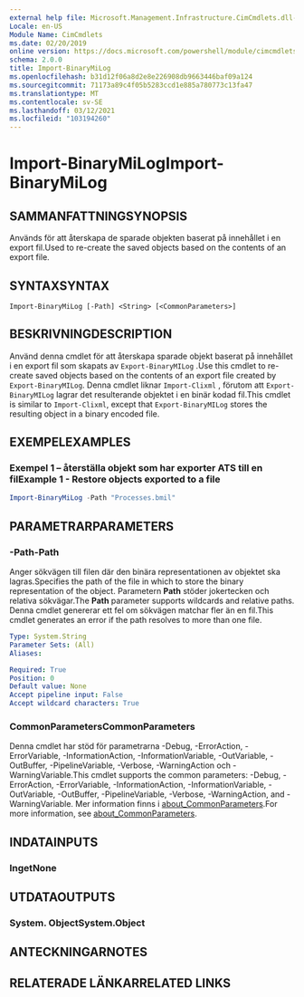 ```yaml
---
external help file: Microsoft.Management.Infrastructure.CimCmdlets.dll-Help.xml
Locale: en-US
Module Name: CimCmdlets
ms.date: 02/20/2019
online version: https://docs.microsoft.com/powershell/module/cimcmdlets/import-binarymilog?view=powershell-5.1&WT.mc_id=ps-gethelp
schema: 2.0.0
title: Import-BinaryMiLog
ms.openlocfilehash: b31d12f06a8d2e8e226908db9663446baf09a124
ms.sourcegitcommit: 71173a89c4f05b5283ccd1e885a780773c13fa47
ms.translationtype: MT
ms.contentlocale: sv-SE
ms.lasthandoff: 03/12/2021
ms.locfileid: "103194260"
---
```

# <span data-ttu-id="2c5ef-102">Import-BinaryMiLog</span><span class="sxs-lookup"><span data-stu-id="2c5ef-102">Import-BinaryMiLog</span></span>

## <span data-ttu-id="2c5ef-103">SAMMANFATTNING</span><span class="sxs-lookup"><span data-stu-id="2c5ef-103">SYNOPSIS</span></span>
<span data-ttu-id="2c5ef-104">Används för att återskapa de sparade objekten baserat på innehållet i en export fil.</span><span class="sxs-lookup"><span data-stu-id="2c5ef-104">Used to re-create the saved objects based on the contents of an export file.</span></span>

## <span data-ttu-id="2c5ef-105">SYNTAX</span><span class="sxs-lookup"><span data-stu-id="2c5ef-105">SYNTAX</span></span>

```
Import-BinaryMiLog [-Path] <String> [<CommonParameters>]
```

## <span data-ttu-id="2c5ef-106">BESKRIVNING</span><span class="sxs-lookup"><span data-stu-id="2c5ef-106">DESCRIPTION</span></span>

<span data-ttu-id="2c5ef-107">Använd denna cmdlet för att återskapa sparade objekt baserat på innehållet i en export fil som skapats av `Export-BinaryMILog` .</span><span class="sxs-lookup"><span data-stu-id="2c5ef-107">Use this cmdlet to re-create saved objects based on the contents of an export file created by `Export-BinaryMILog`.</span></span> <span data-ttu-id="2c5ef-108">Denna cmdlet liknar `Import-Clixml` , förutom att `Export-BinaryMILog` lagrar det resulterande objektet i en binär kodad fil.</span><span class="sxs-lookup"><span data-stu-id="2c5ef-108">This cmdlet is similar to `Import-Clixml`, except that `Export-BinaryMILog` stores the resulting object in a binary encoded file.</span></span>

## <span data-ttu-id="2c5ef-109">EXEMPEL</span><span class="sxs-lookup"><span data-stu-id="2c5ef-109">EXAMPLES</span></span>

### <span data-ttu-id="2c5ef-110">Exempel 1 – återställa objekt som har exporter ATS till en fil</span><span class="sxs-lookup"><span data-stu-id="2c5ef-110">Example 1 - Restore objects exported to a file</span></span>

```powershell
Import-BinaryMiLog -Path "Processes.bmil"
```

## <span data-ttu-id="2c5ef-111">PARAMETRAR</span><span class="sxs-lookup"><span data-stu-id="2c5ef-111">PARAMETERS</span></span>

### <span data-ttu-id="2c5ef-112">-Path</span><span class="sxs-lookup"><span data-stu-id="2c5ef-112">-Path</span></span>

<span data-ttu-id="2c5ef-113">Anger sökvägen till filen där den binära representationen av objektet ska lagras.</span><span class="sxs-lookup"><span data-stu-id="2c5ef-113">Specifies the path of the file in which to store the binary representation of the object.</span></span> <span data-ttu-id="2c5ef-114">Parametern **Path** stöder jokertecken och relativa sökvägar.</span><span class="sxs-lookup"><span data-stu-id="2c5ef-114">The **Path** parameter supports wildcards and relative paths.</span></span> <span data-ttu-id="2c5ef-115">Denna cmdlet genererar ett fel om sökvägen matchar fler än en fil.</span><span class="sxs-lookup"><span data-stu-id="2c5ef-115">This cmdlet generates an error if the path resolves to more than one file.</span></span>

```yaml
Type: System.String
Parameter Sets: (All)
Aliases:

Required: True
Position: 0
Default value: None
Accept pipeline input: False
Accept wildcard characters: True
```

### <span data-ttu-id="2c5ef-116">CommonParameters</span><span class="sxs-lookup"><span data-stu-id="2c5ef-116">CommonParameters</span></span>
<span data-ttu-id="2c5ef-117">Denna cmdlet har stöd för parametrarna -Debug, -ErrorAction, -ErrorVariable, -InformationAction, -InformationVariable, -OutVariable, -OutBuffer, -PipelineVariable, -Verbose, -WarningAction och -WarningVariable.</span><span class="sxs-lookup"><span data-stu-id="2c5ef-117">This cmdlet supports the common parameters: -Debug, -ErrorAction, -ErrorVariable, -InformationAction, -InformationVariable, -OutVariable, -OutBuffer, -PipelineVariable, -Verbose, -WarningAction, and -WarningVariable.</span></span> <span data-ttu-id="2c5ef-118">Mer information finns i [about_CommonParameters](https://go.microsoft.com/fwlink/?LinkID=113216).</span><span class="sxs-lookup"><span data-stu-id="2c5ef-118">For more information, see [about_CommonParameters](https://go.microsoft.com/fwlink/?LinkID=113216).</span></span>

## <span data-ttu-id="2c5ef-119">INDATA</span><span class="sxs-lookup"><span data-stu-id="2c5ef-119">INPUTS</span></span>

### <span data-ttu-id="2c5ef-120">Inget</span><span class="sxs-lookup"><span data-stu-id="2c5ef-120">None</span></span>

## <span data-ttu-id="2c5ef-121">UTDATA</span><span class="sxs-lookup"><span data-stu-id="2c5ef-121">OUTPUTS</span></span>

### <span data-ttu-id="2c5ef-122">System. Object</span><span class="sxs-lookup"><span data-stu-id="2c5ef-122">System.Object</span></span>

## <span data-ttu-id="2c5ef-123">ANTECKNINGAR</span><span class="sxs-lookup"><span data-stu-id="2c5ef-123">NOTES</span></span>

## <span data-ttu-id="2c5ef-124">RELATERADE LÄNKAR</span><span class="sxs-lookup"><span data-stu-id="2c5ef-124">RELATED LINKS</span></span>
